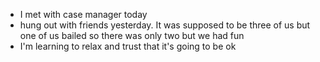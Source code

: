 *   I met with case manager today
*   hung out with friends yesterday. It was supposed to be three of us but one of us bailed so there was only two but we had fun
*   I'm learning to relax and trust that it's going to be ok